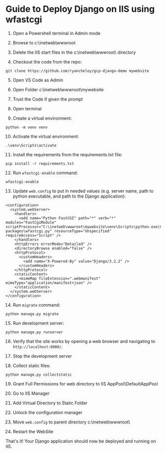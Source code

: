 # Guide to Deploy Django on IIS using wfastcgi

1. Open a Powershell terminal in Admin mode

2. Browse to c:\inetweb\wwwroot

3. Delete the IIS start files in the c:\inetweb\wwwroot\ directory

4. Checkout the code from the repo:
```
git clone https://github.com/ryancheley/gcp-django-demo mywebsite
```

5. Open VS Code as Admin

6. Open Folder c:\inetweb\wwwroot\mywebsite

7. Trust the Code if given the prompt

8. Open terminal

9. Create a virtual environment:
```
python -m venv venv
```

10. Activate the virtual environment:
```
.\venv\Scripts\activate
```

11. Install the requirements from the requirements.txt file:
```
pip install -r requirements.txt
```

12. Run `wfastcgi-enable` command:
```
wfastcgi-enable
```

13. Update `web.config` to put in needed values (e.g. server name, path to python executable, and path to the Django application):
```
<configuration>
  <system.webServer>
    <handlers>
      <add name="Python FastCGI" path="*" verb="*" modules="FastCgiModule" scriptProcessor="C:\inetweb\wwwroot\mywebsite\venv\Scripts\python.exe|C:\inetweb\wwwroot\mywebsite\venv\Lib\site-packages\wfastcgi.py" resourceType="Unspecified" requireAccess="Script" />
    </handlers>
    <httpErrors errorMode="Detailed" />
    <directoryBrowse enabled="false" />
    <httpProtocol>
      <customHeaders>
        <add name="X-Powered-By" value="Django/3.2.2" />
      </customHeaders>
    </httpProtocol>
    <staticContent>
      <mimeMap fileExtension=".webmanifest" mimeType="application/manifest+json" />
    </staticContent>
  </system.webServer>
</configuration>
```

14. Run `migrate` command:
```
python manage.py migrate
```

15. Run development server:
```
python manage.py runserver
```

16. Verify that the site works by opening a web browser and navigating to `http://localhost:8000/`.

17. Stop the development server

18. Collect static files: 
```
python manage.py collectstatic
```

19. Grant Full Permissions for web directory to IIS AppPool\DefaultAppPool

20. Go to IIS Manager

21. Add Virtual Directory to Static Folder

22. Unlock the configuration manager

23. Move `web.config` to parent directory c:\inetweb\wwwroot\

24. Restart the WebSite

That's it! Your Django application should now be deployed and running on IIS.
